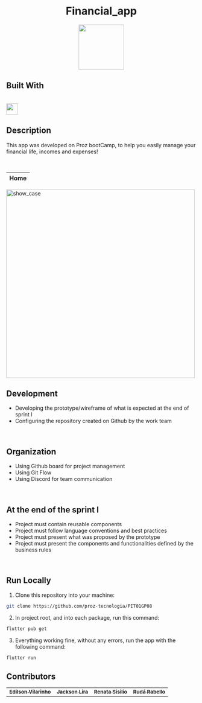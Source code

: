 <h1 align="center">
  Financial_app
</h1>
<p align="center">
  <img  src="https://user-images.githubusercontent.com/22122/198906925-5211f194-034c-4a79-b4aa-7cf1f3c2680d.png" height="120px"/>
</p>

 ## Built With
  <br/>
  <img src="https://storage.googleapis.com/cms-storage-bucket/6a07d8a62f4308d2b854.svg" height="30px" align="center"/>
<br/>

## Description

This app was developed on Proz bootCamp, to help you easily manage your financial life, incomes and expenses!

<br/>

Home                       | 
:-------------------------:|
<img src="https://user-images.githubusercontent.com/22122/199113302-52f91723-0110-4dec-9a1c-97dab1e3a6fd.jpeg" alt="show_case"  height="500">    

<br/>



## Development
- Developing the prototype/wireframe of what is expected at the end of sprint I
- Configuring the repository created on Github by the work team

</br>

## Organization
- Using Github board for project management
- Using Git Flow
- Using Discord for team communication

</br>

## At the end of the sprint I
- Project must contain reusable components
- Project must follow language conventions and best practices
- Project must present what was proposed by the prototype
- Project must present the components and functionalities defined by the business rules

</br>

## Run Locally

1. Clone this repository into your machine:

```bash
git clone https://github.com/proz-tecnologia/PIT01GP08
```

2. In project root, and into each package, run this command:

```bash
flutter pub get
```
3. Everything working fine, without any errors, run the app with the following command:

```bash
flutter run 
```

## Contributors 


<table>
  <tr>
    <td align="center"><a href="https://github.com/evilarinho"><sub><b>Edilson Vilarinho</b></sub></a><br/></td>
    <td align="center"><a href="https://github.com/jacksonlira88"><sub><b>Jackson Lira</b></sub></a><br/></td>
    <td align="center"><a href="https://github.com/RenataSisilio"><sub><b>Renata Sisilio</b></sub></a><br/></td>
    <td align="center"><a href="https://github.com/rudarabello"><sub><b>Rudá Rabello</b></sub></a><br/></td>


</table>
